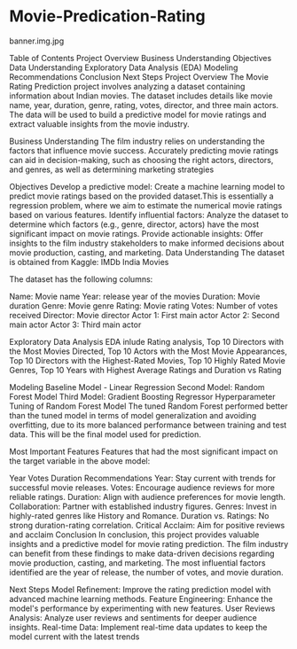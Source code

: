 # Movie-Predication-Rating

banner.img.jpg

Table of Contents
Project Overview
Business Understanding
Objectives
Data Understanding
Exploratory Data Analysis (EDA)
Modeling
Recommendations
Conclusion
Next Steps
Project Overview
The Movie Rating Prediction project involves analyzing a dataset containing information about Indian movies. The dataset includes details like movie name, year, duration, genre, rating, votes, director, and three main actors. The data will be used to build a predictive model for movie ratings and extract valuable insights from the movie industry.

Business Understanding
The film industry relies on understanding the factors that influence movie success. Accurately predicting movie ratings can aid in decision-making, such as choosing the right actors, directors, and genres, as well as determining marketing strategies

Objectives
Develop a predictive model: Create a machine learning model to predict movie ratings based on the provided dataset.This is essentially a regression problem, where we aim to estimate the numerical movie ratings based on various features.
Identify influential factors: Analyze the dataset to determine which factors (e.g., genre, director, actors) have the most significant impact on movie ratings.
Provide actionable insights: Offer insights to the film industry stakeholders to make informed decisions about movie production, casting, and marketing.
Data Understanding
The dataset is obtained from Kaggle: IMDb India Movies

The dataset has the following columns:

Name: Movie name
Year: release year of the movies
Duration: Movie duration
Genre: Movie genre
Rating: Movie rating
Votes: Number of votes received
Director: Movie director
Actor 1: First main actor
Actor 2: Second main actor
Actor 3: Third main actor

Exploratory Data Analysis
EDA inlude Rating analysis, Top 10 Directors with the Most Movies Directed, Top 10 Actors with the Most Movie Appearances, Top 10 Directors with the Highest-Rated Movies, Top 10 Highly Rated Movie Genres, Top 10 Years with Highest Average Ratings and Duration vs Rating

Modeling
Baseline Model - Linear Regression
Second Model: Random Forest Model
Third Model: Gradient Boosting Regressor
Hyperparameter Tuning of Random Forest Model
The tuned Random Forest performed better than the tuned model in terms of model generalization and avoiding overfitting, due to its more balanced performance between training and test data. This will be the final model used for prediction.

Most Important Features
Features that had the most significant impact on the target variable in the above model:

Year
Votes
Duration
Recommendations
Year: Stay current with trends for successful movie releases.
Votes: Encourage audience reviews for more reliable ratings.
Duration: Align with audience preferences for movie length.
Collaboration: Partner with established industry figures.
Genres: Invest in highly-rated genres like History and Romance.
Duration vs. Ratings: No strong duration-rating correlation.
Critical Acclaim: Aim for positive reviews and acclaim
Conclusion
In conclusion, this project provides valuable insights and a predictive model for movie rating prediction. The film industry can benefit from these findings to make data-driven decisions regarding movie production, casting, and marketing. The most influential factors identified are the year of release, the number of votes, and movie duration.

Next Steps
Model Refinement: Improve the rating prediction model with advanced machine learning methods.
Feature Engineering: Enhance the model's performance by experimenting with new features.
User Reviews Analysis: Analyze user reviews and sentiments for deeper audience insights.
Real-time Data: Implement real-time data updates to keep the model current with the latest trends
